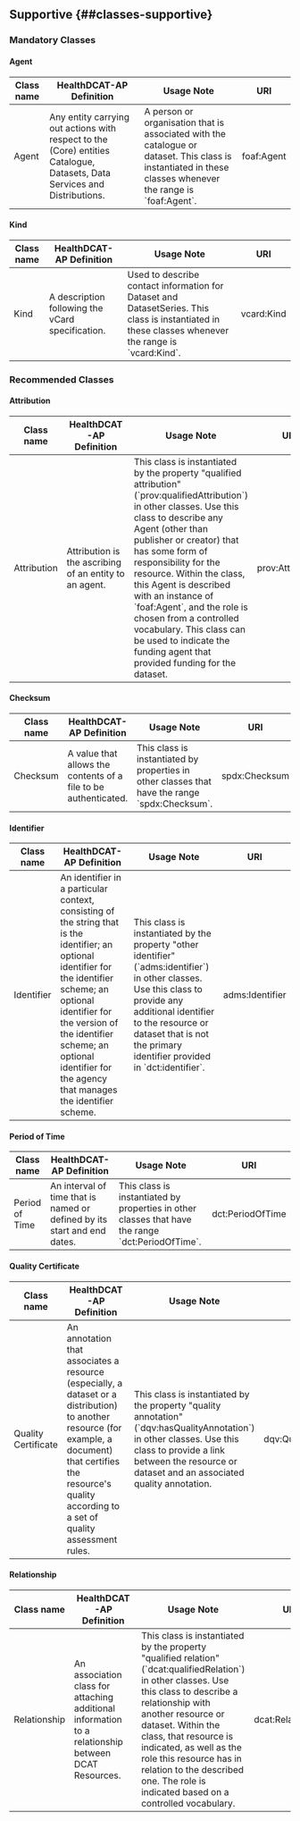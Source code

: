 ## Supportive {##classes-supportive}

### Mandatory Classes

#### Agent 
<table> 
  <thead> 
    <tr> 
      <th>Class name</th> 
      <th>HealthDCAT-AP Definition</th> 
      <th>Usage Note</th> 
      <th>URI</th> 
    </tr> 
  </thead> 
  <tbody> 
    <tr> 
      <td>Agent</td> 
      <td>Any entity carrying out actions with respect to the (Core) entities Catalogue, Datasets, Data Services and Distributions.</td> 
      <td>A person or organisation that is associated with the catalogue or dataset. This class is instantiated in these classes whenever the range is `foaf:Agent`.</td> 
      <td>foaf:Agent</td> 
    </tr> 
  </tbody> 
</table>

#### Kind 
<table> 
  <thead> 
    <tr> 
      <th>Class name</th> 
      <th>HealthDCAT-AP Definition</th> 
      <th>Usage Note</th> 
      <th>URI</th> 
    </tr> 
  </thead> 
  <tbody> 
    <tr> 
      <td>Kind</td> 
      <td>A description following the vCard specification.</td> 
      <td>Used to describe contact information for Dataset and DatasetSeries. This class is instantiated in these classes whenever the range is `vcard:Kind`.</td> 
      <td>vcard:Kind</td> 
    </tr> 
  </tbody> 
</table>

### Recommended Classes

#### Attribution 
<table> 
  <thead> 
    <tr> 
      <th>Class name</th> 
      <th>HealthDCAT-AP Definition</th> 
      <th>Usage Note</th> 
      <th>URI</th> 
    </tr> 
  </thead> 
  <tbody> 
    <tr> 
      <td>Attribution</td> 
      <td>Attribution is the ascribing of an entity to an agent.</td> 
      <td>This class is instantiated by the property "qualified attribution" (`prov:qualifiedAttribution`) in other classes. Use this class to describe any Agent (other than publisher or creator) that has some form of responsibility for the resource. Within the class, this Agent is described with an instance of `foaf:Agent`, and the role is chosen from a controlled vocabulary. This class can be used to indicate the funding agent that provided funding for the dataset.</td> 
      <td>prov:Attribution</td> 
    </tr> 
  </tbody> 
</table>

#### Checksum 
<table> 
  <thead> 
    <tr> 
      <th>Class name</th> 
      <th>HealthDCAT-AP Definition</th> 
      <th>Usage Note</th> 
      <th>URI</th> 
    </tr> 
  </thead> 
  <tbody> 
    <tr> 
      <td>Checksum</td> 
      <td>A value that allows the contents of a file to be authenticated.</td> 
      <td>This class is instantiated by properties in other classes that have the range `spdx:Checksum`.</td> 
      <td>spdx:Checksum</td> 
    </tr> 
  </tbody> 
</table>

#### Identifier 
<table> 
  <thead> 
    <tr> 
      <th>Class name</th> 
      <th>HealthDCAT-AP Definition</th> 
      <th>Usage Note</th> 
      <th>URI</th> 
    </tr> 
  </thead> 
  <tbody> 
    <tr> 
      <td>Identifier</td> 
      <td>An identifier in a particular context, consisting of the string that is the identifier; an optional identifier for the identifier scheme; an optional identifier for the version of the identifier scheme; an optional identifier for the agency that manages the identifier scheme.</td> 
      <td>This class is instantiated by the property "other identifier" (`adms:identifier`) in other classes. Use this class to provide any additional identifier to the resource or dataset that is not the primary identifier provided in `dct:identifier`.</td> 
      <td>adms:Identifier</td> 
    </tr> 
  </tbody> 
</table>

#### Period of Time 
<table> 
  <thead> 
    <tr> 
      <th>Class name</th> 
      <th>HealthDCAT-AP Definition</th> 
      <th>Usage Note</th> 
      <th>URI</th> 
    </tr> 
  </thead> 
  <tbody> 
    <tr> 
      <td>Period of Time</td> 
      <td>An interval of time that is named or defined by its start and end dates.</td> 
      <td>This class is instantiated by properties in other classes that have the range `dct:PeriodOfTime`.</td> 
      <td>dct:PeriodOfTime</td> 
    </tr> 
  </tbody> 
</table>

#### Quality Certificate 
<table> 
  <thead> 
    <tr> 
      <th>Class name</th> 
      <th>HealthDCAT-AP Definition</th> 
      <th>Usage Note</th> 
      <th>URI</th> 
    </tr> 
  </thead> 
  <tbody> 
    <tr> 
      <td>Quality Certificate</td> 
      <td>An annotation that associates a resource (especially, a dataset or a distribution) to another resource (for example, a document) that certifies the resource's quality according to a set of quality assessment rules.</td> 
      <td>This class is instantiated by the property "quality annotation" (`dqv:hasQualityAnnotation`) in other classes. Use this class to provide a link between the resource or dataset and an associated quality annotation.</td> 
      <td>dqv:QualityCertificate</td> 
    </tr> 
  </tbody> 
</table>

#### Relationship 
<table> 
  <thead> 
    <tr> 
      <th>Class name</th> 
      <th>HealthDCAT-AP Definition</th> 
      <th>Usage Note</th> 
      <th>URI</th> 
    </tr> 
  </thead> 
  <tbody> 
    <tr> 
      <td>Relationship</td> 
      <td>An association class for attaching additional information to a relationship between DCAT Resources.</td> 
      <td>This class is instantiated by the property "qualified relation" (`dcat:qualifiedRelation`) in other classes. Use this class to describe a relationship with another resource or dataset. Within the class, that resource is indicated, as well as the role this resource has in relation to the described one. The role is indicated based on a controlled vocabulary.</td> 
      <td>dcat:Relationship</td> 
    </tr> 
  </tbody> 
</table>
